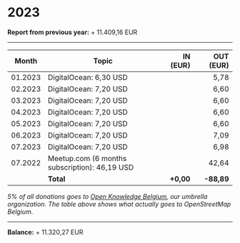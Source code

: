 # 2023

**Report from previous year:** + 11.409,16 EUR

---

| Month   | Topic                                               | IN (EUR)      | OUT (EUR)     |
| ------- | --------------------------------------------------- | ------------: | ------------: |
| 01.2023 | DigitalOcean: 6,30 USD                              |               |          5,78 |
| 02.2023 | DigitalOcean: 7,20 USD                              |               |          6,60 |
| 03.2023 | DigitalOcean: 7,20 USD                              |               |          6,60 |
| 04.2023 | DigitalOcean: 7,20 USD                              |               |          6,60 |
| 05.2023 | DigitalOcean: 7,20 USD                              |               |          6,60 |
| 06.2023 | DigitalOcean: 7,20 USD                              |               |          7,09 |
| 07.2023 | DigitalOcean: 7,20 USD                              |               |          6,98 |
| 07.2022 | Meetup.com (6 months subscription): 46,19 USD       |               |         42,64 |
|         | **Total**                                           | **+0,00**     | **-88,89**    |

_5% of all donations goes to [Open Knowledge Belgium](https://openknowledge.be/), our umbrella organization.
The table above shows what actually goes to OpenStreetMap Belgium._

---

**Balance:** + 11.320,27 EUR
